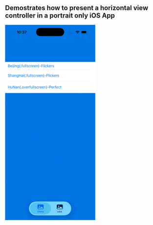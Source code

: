 ## Demostrates how to present a horizontal view controller in a portrait only iOS App

![Example](./example.gif)
